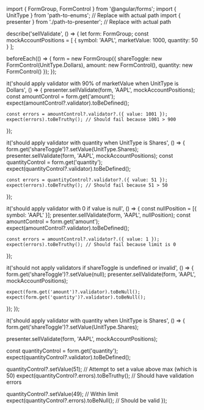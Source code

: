 import { FormGroup, FormControl } from '@angular/forms';
import { UnitType } from 'path-to-enums'; // Replace with actual path
import { presenter } from './path-to-presenter'; // Replace with actual path

describe('sellValidate', () => {
  let form: FormGroup;
  const mockAccountPositions = [
    {
      symbol: 'AAPL',
      marketValue: 1000,
      quantity: 50
    }
  ];

  beforeEach(() => {
    form = new FormGroup({
      shareToggle: new FormControl(UnitType.Dollars),
      amount: new FormControl(),
      quantity: new FormControl()
    });
  });

  it('should apply validator with 90% of marketValue when UnitType is Dollars', () => {
    presenter.sellValidate(form, 'AAPL', mockAccountPositions);
    const amountControl = form.get('amount');
    expect(amountControl?.validator).toBeDefined();

    const errors = amountControl?.validator?.({ value: 1001 });
    expect(errors).toBeTruthy(); // Should fail because 1001 > 900
  });

  it('should apply validator with quantity when UnitType is Shares', () => {
    form.get('shareToggle')?.setValue(UnitType.Shares);
    presenter.sellValidate(form, 'AAPL', mockAccountPositions);
    const quantityControl = form.get('quantity');
    expect(quantityControl?.validator).toBeDefined();

    const errors = quantityControl?.validator?.({ value: 51 });
    expect(errors).toBeTruthy(); // Should fail because 51 > 50
  });

  it('should apply validator with 0 if value is null', () => {
    const nullPosition = [{ symbol: 'AAPL' }];
    presenter.sellValidate(form, 'AAPL', nullPosition);
    const amountControl = form.get('amount');
    expect(amountControl?.validator).toBeDefined();

    const errors = amountControl?.validator?.({ value: 1 });
    expect(errors).toBeTruthy(); // Should fail because limit is 0
  });

  it('should not apply validators if shareToggle is undefined or invalid', () => {
    form.get('shareToggle')?.setValue(null);
    presenter.sellValidate(form, 'AAPL', mockAccountPositions);

    expect(form.get('amount')?.validator).toBeNull();
    expect(form.get('quantity')?.validator).toBeNull();
  });
});


it('should apply validator with quantity when UnitType is Shares', () => {
  form.get('shareToggle')?.setValue(UnitType.Shares);

  presenter.sellValidate(form, 'AAPL', mockAccountPositions);

  const quantityControl = form.get('quantity');
  expect(quantityControl?.validator).toBeDefined();

  quantityControl?.setValue(51); // Attempt to set a value above max (which is 50)
  expect(quantityControl?.errors).toBeTruthy(); // Should have validation errors

  quantityControl?.setValue(49); // Within limit
  expect(quantityControl?.errors).toBeNull(); // Should be valid
});
